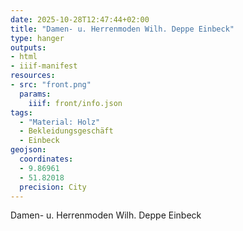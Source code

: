 ```yaml
---
date: 2025-10-28T12:47:44+02:00
title: "Damen- u. Herrenmoden Wilh. Deppe Einbeck"
type: hanger
outputs:
- html
- iiif-manifest
resources:
- src: "front.png"
  params:
    iiif: front/info.json
tags:
  - "Material: Holz"
  - Bekleidungsgeschäft
  - Einbeck
geojson:
  coordinates:
  - 9.86961
  - 51.82018
  precision: City
---
```

Damen- u. Herrenmoden
Wilh. Deppe
Einbeck
